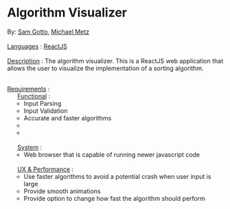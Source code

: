 # Algorithm Visualizer

By:
[Sam Gotto](https://github.com/https-sam),
[Michael Metz](https://github.com/MicMetz)
<br>
<br>
<u>Languages</u> : [ReactJS](https://reactjs.org/)
<br>
<br>
<u>Description</u> : The algorithm visualizer. This is a ReactJS web
application that allows the user to visualize the implementation of
a sorting algorithm.
<br>
<br>
<ul style="padding: 0"><u>Requirements</u> : 
<li style="list-style: none"><ul><u>Functional</u> : 
	<li style="list-style-type: circle; margin-left: 15px">Input Parsing</li>
	<li style="list-style-type: circle; margin-left: 15px">Input Validation</li>
	<li style="list-style-type: circle; margin-left: 15px">Accurate and faster algorithms</li>
	<li style="list-style-type: circle; margin-left: 15px"></li>
	<li style="list-style-type: circle; margin-left: 15px"></li>
</ul></li>
<br>
<li style="list-style: none"><ul><u>System</u> :
	<li style="list-style-type: circle; margin-left: 15px">Web browser that is capable of running newer javascript code</li>
</ul></li>
<br>
<li style="list-style: none"><ul><u>UX & Performance</u> :
	<li style="list-style-type: circle; margin-left: 15px">Use faster algorithms to avoid a potential crash when user input is large</li>
	<li style="list-style-type: circle; margin-left: 15px">Provide smooth animations</li>
	<li style="list-style-type: circle; margin-left: 15px">Provide option to change how fast the algorithm should perform</li>
	</ul></li>
</ul>
